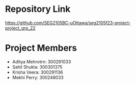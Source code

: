 # Repository Link
https://github.com/SEG2105BC-uOttawa/seg2105f23-project-project_grp_22

# Project Members
- Aditya Mehrotrn: 300291033
- Sahil Shukla: 300301375
- Krisha Veera: 300291136
- Mekhi Perry: 300248033

